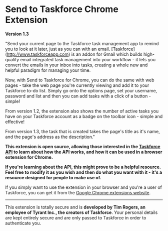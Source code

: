 Send to Taskforce Chrome Extension
==================================
**Version 1.3**

"Send your current page to the Taskforce task management app to remind you to look at it later, just as you can with an email. [Taskforce] (http://www.taskforceapp.com) is an addon for Gmail which builds high-quality email integrated task management into your workflow - it lets you convert the emails in your inbox into tasks, creating a whole new and helpful paradigm for managing your time.

Now, with Send to Taskforce for Chrome, you can do the same with web pages - take the web page you're currently viewing and add it to your Taskforce to-do list. Simply go onto the options page, set your username, password and list and then you can add tasks with a click of a button - simple!

From version 1.2, the extension also shows the number of active tasks you have on your Taskforce account as a badge on the toolbar icon - simple and effective!

From version 1.3, the task that is created takes the page's title as it's name, and the page's address as the description."


**This extension is open source, allowing those interested in the [Taskforce API](http://www.taskforceapp.com/api) to learn about how the API works, and how it can be used in a browser extension for Chrome.**

**If you're learning about the API, this might prove to be a helpful resource. Feel free to modify it as you wish and then do what you want with it - it's a resource designed for people to make use of.**

If you simply want to use the extension in your browser and you're a user of Taskforce, you can get it from the [Google Chrome extensions website](https://chrome.google.com/webstore/developer/detail/hljhkedklaogpjkpflckfehiidocogjk/).

---

This extension is totally secure and is **developed by Tim Rogers, an employee of Tyrant Inc., the creators of Taskforce**. Your personal details are kept entirely secure and are only passed to Taskforce in order to authenticate you.